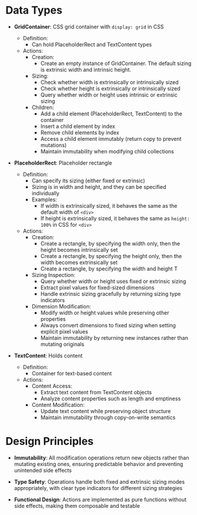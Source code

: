 # Data Types

- **GridContainer**: CSS grid container with `display: grid` in CSS
  - Definition:
    - Can hold PlaceholderRect and TextContent types
  - Actions:
    - Creation:
      - Create an empty instance of GridContainer. The default sizing is extrinsic width and intrinsic height.
    - Sizing:
      - Check whether width is extrinsically or intrinsically sized
      - Check whether height is extrinsically or intrinsically sized
      - Query whether width or height uses intrinsic or extrinsic sizing
    - Children:
      - Add a child element (PlaceholderRect, TextContent) to the container
      - Insert a child element by index
      - Remove child elements by index
      - Access a child element immutably (return copy to prevent mutations)
      - Maintain immutability when modifying child collections

- **PlaceholderRect**: Placeholder rectangle
  - Definition:
    - Can specify its sizing (either fixed or extrinsic)
    - Sizing is in width and height, and they can be specified individually
    - Examples:
      - If width is extrinsically sized, it behaves the same as the default width of `<div>`
      - If height is extrinsically sized, it behaves the same as `height: 100%` in CSS for `<div>`
  - Actions:
    - Creation:
      - Create a rectangle, by specifying the width only, then the height becomes intrinsically set
      - Create a rectangle, by specifying the height only, then the width becomes extrinsically set
      - Create a rectangle, by specifying the width and height T
    - Sizing Inspection:
      - Query whether width or height uses fixed or extrinsic sizing
      - Extract pixel values for fixed-sized dimensions
      - Handle extrinsic sizing gracefully by returning sizing type indicators
    - Dimension Modification:
      - Modify width or height values while preserving other properties
      - Always convert dimensions to fixed sizing when setting explicit pixel values
      - Maintain immutability by returning new instances rather than mutating originals

- **TextContent**: Holds content
  - Definition:
    - Container for text-based content
  - Actions:
    - Content Access:
      - Extract text content from TextContent objects
      - Analyze content properties such as length and emptiness
    - Content Modification:
      - Update text content while preserving object structure
      - Maintain immutability through copy-on-write semantics

# Design Principles

- **Immutability**: All modification operations return new objects rather than mutating existing ones, ensuring predictable behavior and preventing unintended side effects

- **Type Safety**: Operations handle both fixed and extrinsic sizing modes appropriately, with clear type indicators for different sizing strategies

- **Functional Design**: Actions are implemented as pure functions without side effects, making them composable and testable
